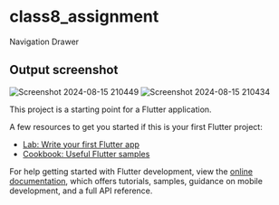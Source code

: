 # class8_assignment

Navigation Drawer

## Output screenshot
![Screenshot 2024-08-15 210449](https://github.com/user-attachments/assets/cd2c2b25-ad9a-4bde-814d-5d34e1999b0a)
![Screenshot 2024-08-15 210434](https://github.com/user-attachments/assets/112a617c-0bc1-4643-98f6-24be126bb3b0)


This project is a starting point for a Flutter application.

A few resources to get you started if this is your first Flutter project:

- [Lab: Write your first Flutter app](https://docs.flutter.dev/get-started/codelab)
- [Cookbook: Useful Flutter samples](https://docs.flutter.dev/cookbook)

For help getting started with Flutter development, view the
[online documentation](https://docs.flutter.dev/), which offers tutorials,
samples, guidance on mobile development, and a full API reference.
